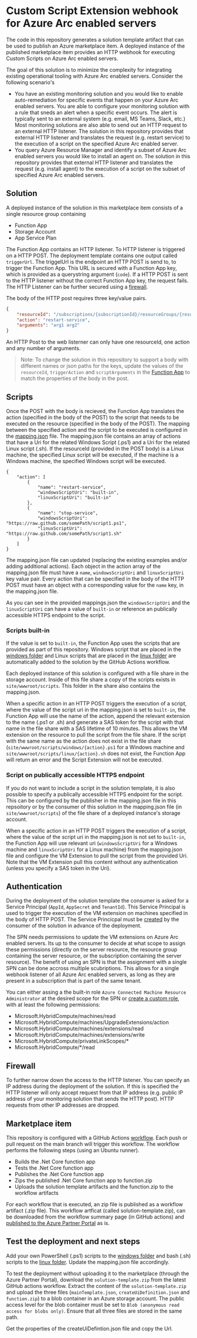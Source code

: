 # Custom Script Extension webhook for Azure Arc enabled servers

The code in this repository generates a solution template artifact that can be used to publish an Azure marketplace item. A deployed instance of the published marketplace item provides an HTTP webhook for executing Custom Scripts on Azure Arc enabled servers.

The goal of this solution is to minimize the complexity for integrating existing operational tooling with Azure Arc enabled servers. Consider the following scenario's

- You have an existing monitoring solution and you would like to enable auto-remediation for specific events that happen on your Azure Arc enabled servers. You are able to configure your monitoring solution with a rule that sneds an alert when a specific event occurs. The alert is typically sent to an external system (e.g. email, MS Teams, Slack, etc.) Most monitoring solutions are also able to send out an HTTP request to an external HTTP listener. The solution in this repository provides that external HTTP listener and translates the request (e.g. restart service) to the execution of a script on the specified Azure Arc enabled server.
- You query Azure Resource Manager and identify a subset of Azure Arc enabled servers you would like to install an agent on. The solution in this repository provides that external HTTP listener and translates the request (e.g. install agent) to the execution of a script on the subset of specified Azure Arc enabled servers.

## Solution

A deployed instance of the solution in this marketplace item consists of a single resource group containing
- Function App
- Storage Account
- App Service Plan

The Function App contains an HTTP listener. To HTTP listener is triggered on a HTTP POST. The deployment template contains one output called ```triggerUrl```. The triggelUrl is the endpoint an HTTP POST is send to, to trigger the Function App. This URL is secured with a Function App key, which is provided as a querystring argument (```code```). If a HTTP POST is sent to the HTTP listener without the correct Function App key, the request fails. The HTTP Listener can be further secured using a [firewall](#firewall).


The body of the HTTP post requires three key/value pairs.

``` JSON
{
    "resourceId": "/subscriptions/{subscriptionId}/resourceGroups/{resourceGroupName}/providers/Microsoft.HybridCompute/machines/{machineName}",
    "action": "restart-service",
    "arguments": "arg1 arg2"
}
```
An HTTP Post to the web listerner can only have one resourceId, one action and any number of arguments.

> Note: To change the solution in this repository to support a body with different names or json paths for the keys, update the values of the ```resourceId```, ```triggerAction``` and ```scriptArguments``` in the [Function App](/blob/main/src/function/http_trigger.cs#L34) to match the properties of the body in the post.

## Scripts

Once the POST with the body is recieved, the Function App translates the action (specified in the body of the POST) to the script that needs to be executed on the resource (specified in the body of the POST). The mapping between the specified action and the script to be executed is configured in the [mapping.json](/blob/main/src/scripts/mapping.json) file. The mapping.json file contains an array of actions that have a Uri for the related Windows Script (.ps1) and a Uri for the related Linux script (.sh). If the resourceId (provided in the POST body) is a Linux machine, the specified Linux script will be executed, if the machine is a Windows machine, the specified Windows script will be executed.

```
{
    "action": [
        {
            "name": "restart-service",
            "windowsScriptUri": "built-in",
            "linuxScriptUri": "built-in"
        },
        {
            "name": "stop-service",
            "windowsScriptUri": "https://raw.github.com/somePath/script1.ps1",
            "linuxScriptUri": "https://raw.github.com/somePath/script1.sh"
        }
    ]
}
```

The mapping.json file can updated (replacing the existing examples and/or adding additional actions). Each object in the action array of the mapping.json file must have a ```name```, ```windowsScriptUri``` and ```linuxScriptUri``` key value pair. Every action that can be specified in the body of the HTTP POST must have an object with a corresponding value for the ```name``` key, in the mapping.json file.

As you can see in the provided mappings.json the ```windowsScriptUri``` and the ```linuxScriptUri``` can have a value of ```built-in``` or reference an publically accessible HTTPS endpoint to the script.

### Scripts built-in
If the value is set to ```built-in```, the Function App uses the scripts that are provided as part of this repository. Windows script that are placed in the [windows folder](/tree/main/src/scripts/windows) and Linux scripts that are placed in the [linux folder](/tree/main/src/scripts/linux) are automatically added to the solution by the GitHub Actions workflow. 

Each deployed instance of this solution is configured with a file share in the storage account. Inside of this file share a copy of the scripts exists in ```site/wwwroot/scripts```. This folder in the share also contains the mapping.json. 

When a specific action in an HTTP POST triggers the execution of a script, where the value of the script uri in the mapping.json is set to ```built-in```, the Function App will use the name of the action, append the relevant extension to the name (.ps1 or .sh) and generate a SAS token for the script with that name in the file share with a SAS lifetime of 10 minutes. This allows the VM extension on the resource to pull the script from the file share. If the script with the same name as the action does not exist in the file share (```site/wwwroot/scripts/windows/{action}.ps1``` for a Windows machine and ```site/wwwroot/scripts/linux/{action}.sh``` does not exist, the Function App will return an error and the Script Extension will not be executed.

### Script on publically accessible HTTPS endpoint
If you do not want to include a script in the solution template, it is also possible to specify a publically accessible HTTPS endpoint for the script. This can be configured by the publisher in the mapping.json file in this repsoitory or by the consumer of this solution in the mapping.json file (in ```site/wwwroot/scripts```) of the file share of a deployed instance's storage account. 

When a specific action in an HTTP POST triggers the execution of a script, where the value of the script uri in the mapping.json is not set to ```built-in```, the Function App will use relevant uri (```windowsScriptUri``` for a Windows machine and ```linuxScriptUri``` for a Linux machine) from the mapping.json file and configure the VM Extension to pull the script from the provided Uri. Note that the VM Extension pull this content without any authentication (unless you specify a SAS token in the Uri).

## Authentication

During the deployment of the solution template the consumer is asked for a Service Principal (```AppId```, ```AppSecret``` and ```TenantId```). This Service Principal is used to trigger the execution of the VM extension on machines specified in the body of HTTP POST. The Service Princicpal must be [created](https://docs.microsoft.com/en-us/azure/active-directory/develop/howto-create-service-principal-portal) by the consumer of the solution in advance of the deployment.

The SPN needs permissions to update the VM extensions on Azure Arc enabled servers. Its up to the consumer to decide at what scope to assign these permissions (directly on the server resource, the resource group containing the server resource, or the subscription containing the server resource). The benefit of using an SPN is that the assignment with a single SPN can be done accross multiple scubriptions. This allows for a single webhook listener of all Azure Arc enabled servers, as long as they are present in a subscription that is part of the same tenant.

You can either assing a the built-in role ```Azure Connected Machine Resource Administrator``` at the desired scope for the SPN or [create a custom role](https://docs.microsoft.com/en-us/azure/role-based-access-control/role-definitions-list), with at least the following permissions:

- Microsoft.HybridCompute/machines/read
- Microsoft.HybridCompute/machines/UpgradeExtensions/action
- Microsoft.HybridCompute/machines/extensions/read
- Microsoft.HybridCompute/machines/extensions/write
- Microsoft.HybridCompute/privateLinkScopes/*
- Microsoft.HybridCompute/*/read

## Firewall

To further narrow down the access to the HTTP listener. You can specify an IP address during the deployment of the solution. If this is specified the HTTP listener will only accept request from that IP address (e.g. public IP address of your monitoring solution that sends the HTTP post). HTTP requests from other IP addresses are dropped.

## Marketplace item

This repository is configured with a GitHub Actions [workflow](blob/main/.github/workflows/build.yml). Each push or pull request on the main branch will trigger this workflow. The workflow performs the following steps (using an Ubuntu runner).

- Builds the .Net Core function app
- Tests the .Net Core function app
- Publishes the .Net Core function app
- Zips the published .Net Core function app to function.zip
- Uploads the solution template artifacts and the function.zip to the workflow artifacts

For each workflow that is executed, an zip file is published as a workflow artifact (.zip file). This workflow artficat (called solution-template.zip), can be downloaded from the workflow summary page (in GitHub actions) and [published to the Azure Partner Portal](https://docs.microsoft.com/en-us/azure/marketplace/plan-azure-app-solution-template#deployment-package) as is.

## Test the deployment and next steps

Add your own PowerShell (.ps1) scripts to the [windows folder](/tree/main/src/scripts/windows) and bash (.sh) scripts to the [linux folder](/tree/main/src/scripts/linux). Update the mapping.json file accordingly. 

To test the deployment without uploading it to the marketplace (through the Azure Partner Portal), download the ```solution-template.zip``` from the latest GitHub actions workflow. Extract the content of the ```solution-template.zip``` and upload the three files (```mainTemplate.json```, ```createUiDefinition.json``` and ```function.zip```) to a blob container in an Azure storage account. The public access level for the blob container must be set to ```Blob (anonymous read access for blobs only)```. Ensure that all three files are stored in the same path.

Get the properties of the createUiDefintion.json file and copy the Url.